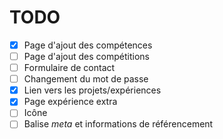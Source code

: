 # TODO

- [x] Page d'ajout des compétences
- [ ] Page d'ajout des compétitions
- [ ] Formulaire de contact
- [ ] Changement du mot de passe
- [x] Lien vers les projets/expériences
- [x] Page expérience extra
- [ ] Icône
- [ ] Balise *meta* et informations de référencement

